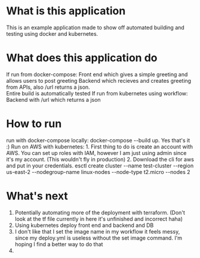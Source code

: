 # What is this application
This is an example application made to show off automated building and testing using docker and kubernetes. 
# What does this application do
If run from docker-compose: 
    Front end which gives a simple greeting and allows users to post greeting
    Backend which recieves and creates greeting from APIs, also /url returns a json.   
    Entire build is automatically tested
If run from kubernetes using workflow:
    Backend with /url which returns a json
# How to run
run with docker-compose locally:
    docker-compose --build up. Yes that's it :)
Run on AWS with kubernetes: 
    1. First thing to do is create an account with AWS. You can set up roles with IAM, however I am just using admin since it's my account. (This wouldn't fly in production)
    2. Download the cli for aws and put in your credentials. 
    esctl create cluster --name test-cluster --region us-east-2 --nodegroup-name linux-nodes --node-type t2.micro --nodes 2

# What's next
1. Potentially automating more of the deployment with terraform. (Don't look at the tf file currently in here it's unfinished and incorrect haha)
2. Using kubernetes deploy front end and backend and DB
3. I don't like that I set the image name in my workflow it feels messy, since my deploy.yml is useless without the set image command. I'm hoping I find a better way to do that
4. 